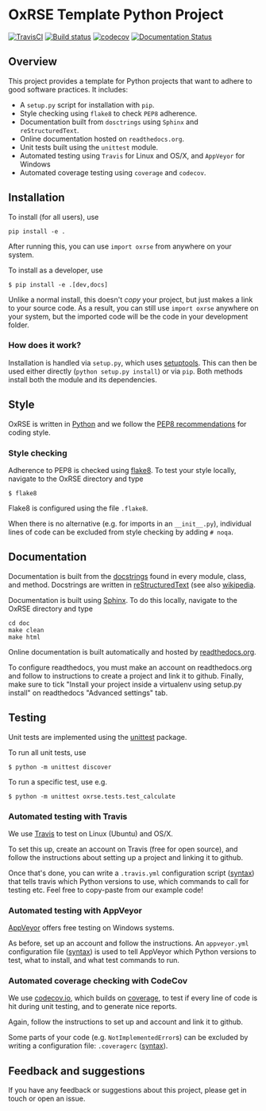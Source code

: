# OxRSE Template Python Project
[![TravisCI](https://travis-ci.org/FaradayInstitution/openmultiscalemodel.svg?branch=master)](https://travis-ci.org/FaradayInstitution/openmultiscalemodel/)
[![Build status](https://ci.appveyor.com/api/projects/status/6pft0ep4e50x5815/branch/master?svg=true)](https://ci.appveyor.com/project/martinjrobins/openmultiscalemodel/branch/master)
[![codecov](https://codecov.io/gh/FaradayInstitution/openmultiscalemodel/branch/master/graph/badge.svg)](https://codecov.io/gh/FaradayInstitution/openmultiscalemodel)
[![Documentation Status](https://readthedocs.org/projects/openmultiscalemodel/badge/?version=latest)](https://openmultiscalemodel.readthedocs.io/en/latest/?badge=latest)

## Overview

This project provides a template for Python projects that want to adhere to good software practices.
It includes:

- A `setup.py` script for installation with `pip`.
- Style checking using `flake8` to check `PEP8` adherence.
- Documentation built from `dosctrings` using `Sphinx` and `reStructuredText`.
- Online documentation hosted on `readthedocs.org`.
- Unit tests built using the `unittest` module.
- Automated testing using `Travis` for Linux and OS/X, and `AppVeyor` for Windows
- Automated coverage testing using `coverage` and `codecov`.


## Installation

To install (for all users), use
```
pip install -e .
```
After running this, you can use `import oxrse` from anywhere on your system.

To install as a developer, use
```
$ pip install -e .[dev,docs]
```
Unlike a normal install, this doesn't _copy_ your project, but just makes a link to your source code.
As a result, you can still use `import oxrse` anywhere on your system, but the imported code will be the code in your development folder.

### How does it work?

Installation is handled via `setup.py`, which uses [setuptools](http://setuptools.readthedocs.io/).
This can then be used either directly (`python setup.py install`) or via `pip`.
Both methods install both the module and its dependencies.


## Style

OxRSE is written in [Python](https://en.wikipedia.org/wiki/Python_(programming_language)) and we follow the [PEP8 recommendations](https://www.python.org/dev/peps/pep-0008/) for coding style.

### Style checking

Adherence to PEP8 is checked using [flake8](http://flake8.pycqa.org/en/latest/).
To test your style locally, navigate to the OxRSE directory and type
```
$ flake8
```
Flake8 is configured using the file `.flake8`.

When there is no alternative (e.g. for imports in an `__init__.py`), individual lines of code can be excluded from style checking by adding `# noqa`.


## Documentation

Documentation is built from the [docstrings](https://www.python.org/dev/peps/pep-0257/) found in every module, class, and method. Docstrings are written in [reStructuredText](http://docutils.sourceforge.net/docs/user/rst/quickref.html) (see also [wikipedia](https://en.wikipedia.org/wiki/ReStructuredText).

Documentation is built using [Sphinx](http://www.sphinx-doc.org/en/stable/). To do this locally, navigate to the OxRSE directory and type

```
cd doc
make clean
make html
```

Online documentation is built automatically and hosted by [readthedocs.org](https://oxrse-template-project-python.readthedocs.io/en/latest/).

To configure readthedocs, you must make an account on readthedocs.org and follow to instructions to create a project and link it to github.
Finally, make sure to tick "Install your project inside a virtualenv using setup.py install" on readthedocs "Advanced settings" tab.


## Testing

Unit tests are implemented using the [unittest](https://docs.python.org/3.3/library/unittest.html) package.

To run all unit tests, use
```
$ python -m unittest discover
```

To run a specific test, use e.g.
```
$ python -m unittest oxrse.tests.test_calculate
```

### Automated testing with Travis

We use [Travis](https://travis-ci.org) to test on Linux (Ubuntu) and OS/X.

To set this up, create an account on Travis (free for open source), and follow the instructions about setting up a project and linking it to github.

Once that's done, you can write a `.travis.yml` configuration script ([syntax](https://docs.travis-ci.com/)) that tells travis which Python versions to use, which commands to call for testing etc.
Feel free to copy-paste from our example code!

### Automated testing with AppVeyor

[AppVeyor](http://appveyor.com/) offers free testing on Windows systems.

As before, set up an account and follow the instructions.
An `appveyor.yml` configuration file ([syntax](https://packaging.python.org/guides/supporting-windows-using-appveyor/)) is used to tell AppVeyor which Python versions to test, what to install, and what test commands to run.

### Automated coverage checking with CodeCov

We use [codecov.io](https://docs.codecov.io/docs), which builds on [coverage](https://coverage.readthedocs.io/), to test if every line of code is hit during unit testing, and to generate nice reports.

Again, follow the instructions to set up and account and link it to github.

Some parts of your code (e.g. `NotImplementedError`s) can be excluded by writing a configuration file: `.coveragerc` ([syntax](https://coverage.readthedocs.io/en/latest/config.html)).


## Feedback and suggestions

If you have any feedback or suggestions about this project, please get in touch or open an issue.

